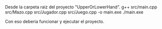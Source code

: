Desde la carpeta raiz del proyecto "UpperOrLowerHand".
g++ src/main.cpp src/Mazo.cpp src/Jugador.cpp src/Juego.cpp -o main.exe
./main.exe

Con eso deberia funcionar y ejecutar el proyecto.
